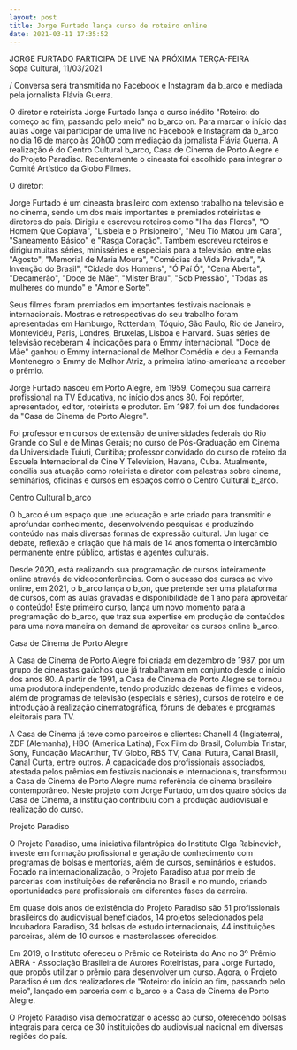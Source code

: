 ```yaml
---
layout: post
title: Jorge Furtado lança curso de roteiro online
date: 2021-03-11 17:35:52
---
```

JORGE FURTADO PARTICIPA DE LIVE NA PRÓXIMA TERÇA-FEIRA\
Sopa Cultural, 11/03/2021

/ Conversa será transmitida no Facebook e Instagram da b_arco e mediada pela jornalista Flávia Guerra.

O diretor e roteirista Jorge Furtado lança o curso inédito "Roteiro: do começo ao fim, passando pelo meio" no b_arco on. Para marcar o início das aulas Jorge vai participar de uma live no Facebook e Instagram da b_arco no dia 16 de março às 20h00 com mediação da jornalista Flávia Guerra. A realização é do Centro Cultural b_arco, Casa de Cinema de Porto Alegre e do Projeto Paradiso. Recentemente o cineasta foi escolhido para integrar o Comitê Artístico da Globo Filmes.

O diretor:

Jorge Furtado é um cineasta brasileiro com extenso trabalho na televisão e no cinema, sendo um dos mais importantes e premiados roteiristas e diretores do país. Dirigiu e escreveu roteiros como "Ilha das Flores", "O Homem Que Copiava", "Lisbela e o Prisioneiro", "Meu Tio Matou um Cara", "Saneamento Básico" e "Rasga Coração". Também escreveu roteiros e dirigiu muitas séries, minisséries e especiais para a televisão, entre elas "Agosto", "Memorial de Maria Moura", "Comédias da Vida Privada", "A Invenção do Brasil", "Cidade dos Homens", "Ó Paí Ó", "Cena Aberta", "Decamerão", "Doce de Mãe", "Mister Brau", "Sob Pressão", "Todas as mulheres do mundo" e "Amor e Sorte".

Seus filmes foram premiados em importantes festivais nacionais e internacionais. Mostras e retrospectivas do seu trabalho foram apresentadas em Hamburgo, Rotterdam, Tóquio, São Paulo, Rio de Janeiro, Montevidéu, Paris, Londres, Bruxelas, Lisboa e Harvard. Suas séries de televisão receberam 4 indicações para o Emmy internacional. "Doce de Mãe" ganhou o Emmy internacional de Melhor Comédia e deu a Fernanda Montenegro o Emmy de Melhor Atriz, a primeira latino-americana a receber o prêmio.

Jorge Furtado nasceu em Porto Alegre, em 1959. Começou sua carreira profissional na TV Educativa, no início dos anos 80. Foi repórter, apresentador, editor, roteirista e produtor. Em 1987, foi um dos fundadores da "Casa de Cinema de Porto Alegre".

Foi professor em cursos de extensão de universidades federais do Rio Grande do Sul e de Minas Gerais; no curso de Pós-Graduação em Cinema da Universidade Tuiuti, Curitiba; professor convidado do curso de roteiro da Escuela Internacional de Cine Y Television, Havana, Cuba. Atualmente, concilia sua atuação como roteirista e diretor com palestras sobre cinema, seminários, oficinas e cursos em espaços como o Centro Cultural b_arco.

Centro Cultural b_arco

O b_arco é um espaço que une educação e arte criado para transmitir e aprofundar conhecimento, desenvolvendo pesquisas e produzindo conteúdo nas mais diversas formas de expressão cultural. Um lugar de debate, reflexão e criação que há mais de 14 anos fomenta o intercâmbio permanente entre público, artistas e agentes culturais.

Desde 2020, está realizando sua programação de cursos inteiramente online através de videoconferências. Com o sucesso dos cursos ao vivo online, em 2021, o b_arco lança o b_on, que pretende ser uma plataforma de cursos, com as aulas gravadas e disponibilidade de 1 ano para aproveitar o conteúdo! Este primeiro curso, lança um novo momento para a programação do b_arco, que traz sua expertise em produção de conteúdos para uma nova maneira on demand de aproveitar os cursos online b_arco.

Casa de Cinema de Porto Alegre

A Casa de Cinema de Porto Alegre foi criada em dezembro de 1987, por um grupo de cineastas gaúchos que já trabalhavam em conjunto desde o início dos anos 80. A partir de 1991, a Casa de Cinema de Porto Alegre se tornou uma produtora independente, tendo produzido dezenas de filmes e vídeos, além de programas de televisão (especiais e séries), cursos de roteiro e de introdução à realização cinematográfica, fóruns de debates e programas eleitorais para TV.

A Casa de Cinema já teve como parceiros e clientes: Chanell 4 (Inglaterra), ZDF (Alemanha), HBO (America Latina), Fox Film do Brasil, Columbia Tristar, Sony, Fundação MacArthur, TV Globo, RBS TV, Canal Futura, Canal Brasil, Canal Curta, entre outros. A capacidade dos profissionais associados,
atestada pelos prêmios em festivais nacionais e internacionais, transformou a Casa de Cinema de Porto Alegre numa referência de cinema brasileiro contemporâneo. Neste projeto com Jorge Furtado, um dos quatro sócios da Casa de Cinema, a instituição contribuiu com a produção audiovisual e realização do curso.

Projeto Paradiso

O Projeto Paradiso, uma iniciativa filantrópica do Instituto Olga Rabinovich, investe em formação profissional e geração de conhecimento com programas de bolsas e mentorias, além de cursos, seminários e estudos. Focado na internacionalização, o Projeto Paradiso atua por meio de parcerias com instituições de referência no Brasil e no mundo, criando oportunidades para profissionais em diferentes fases da carreira.

Em quase dois anos de existência do Projeto Paradiso são 51 profissionais brasileiros do audiovisual beneficiados, 14 projetos selecionados pela Incubadora Paradiso, 34 bolsas de estudo internacionais, 44 instituições parceiras, além de 10 cursos e masterclasses oferecidos.

Em 2019, o Instituto ofereceu o Prêmio de Roteirista do Ano no 3º Prêmio ABRA - Associação Brasileira de Autores Roteiristas, para Jorge Furtado, que propôs utilizar o prêmio para desenvolver um curso. Agora, o Projeto Paradiso é um dos realizadores de "Roteiro: do início ao fim, passando pelo meio", lançado em parceria com o b_arco e a Casa de Cinema de Porto Alegre.

O Projeto Paradiso visa democratizar o acesso ao curso, oferecendo bolsas integrais para cerca de 30 instituições do audiovisual nacional em diversas regiões do país.